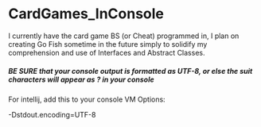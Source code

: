# CardGames_InConsole

I currently have the card game BS (or Cheat) programmed in,
I plan on creating Go Fish sometime in the future simply to solidify
my comprehension and use of Interfaces and Abstract Classes. 

##### BE SURE that your console output is formatted as UTF-8, or else the suit characters will appear as ? in your console

For intellij, add this to your console VM Options:

-Dstdout.encoding=UTF-8